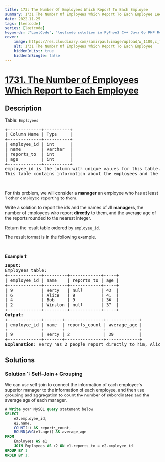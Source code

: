 ```yaml
---
title: 1731 The Number Of Employees Which Report To Each Employee
summary: 1731 The Number Of Employees Which Report To Each Employee LeetCode Solution Explained
date: 2022-11-25
tags: [leetcode]
series: [leetcode]
keywords: ["LeetCode", "leetcode solution in Python3 C++ Java Go PHP Ruby Swift TypeScript Rust C# JavaScript C", "1731 The Number Of Employees Which Report To Each Employee LeetCode Solution Explained in all languages"]
cover:
    image: https://res.cloudinary.com/samirpaul/image/upload/w_1100,c_fit,co_rgb:FFFFFF,l_text:Arial_75_bold:1731 The Number Of Employees Which Report To Each Employee - Solution Explained/problem-solving.webp
    alt: 1731 The Number Of Employees Which Report To Each Employee
    hiddenInList: true
    hiddenInSingle: false
---
```



# [1731. The Number of Employees Which Report to Each Employee](https://leetcode.com/problems/the-number-of-employees-which-report-to-each-employee)


## Description

<p>Table: <code>Employees</code></p>

<pre>
+-------------+----------+
| Column Name | Type     |
+-------------+----------+
| employee_id | int      |
| name        | varchar  |
| reports_to  | int      |
| age         | int      |
+-------------+----------+
employee_id is the column with unique values for this table.
This table contains information about the employees and the id of the manager they report to. Some employees do not report to anyone (reports_to is null). 
</pre>

<p>&nbsp;</p>

<p>For this problem, we will consider a <strong>manager</strong> an employee who has at least 1 other employee reporting to them.</p>

<p>Write a solution to report the ids and the names of all <strong>managers</strong>, the number of employees who report <strong>directly</strong> to them, and the average age of the reports rounded to the nearest integer.</p>

<p>Return the result table ordered by <code>employee_id</code>.</p>

<p>The&nbsp;result format is in the following example.</p>

<p>&nbsp;</p>
<p><strong class="example">Example 1:</strong></p>

<pre>
<strong>Input:</strong> 
Employees table:
+-------------+---------+------------+-----+
| employee_id | name    | reports_to | age |
+-------------+---------+------------+-----+
| 9           | Hercy   | null       | 43  |
| 6           | Alice   | 9          | 41  |
| 4           | Bob     | 9          | 36  |
| 2           | Winston | null       | 37  |
+-------------+---------+------------+-----+
<strong>Output:</strong> 
+-------------+-------+---------------+-------------+
| employee_id | name  | reports_count | average_age |
+-------------+-------+---------------+-------------+
| 9           | Hercy | 2             | 39          |
+-------------+-------+---------------+-------------+
<strong>Explanation:</strong> Hercy has 2 people report directly to him, Alice and Bob. Their average age is (41+36)/2 = 38.5, which is 39 after rounding it to the nearest integer.
</pre>

## Solutions

### Solution 1: Self-Join + Grouping

We can use self-join to connect the information of each employee's superior manager to the information of each employee, and then use grouping and aggregation to count the number of subordinates and the average age of each manager.

<!-- tabs:start -->

```sql
# Write your MySQL query statement below
SELECT
    e2.employee_id,
    e2.name,
    COUNT(1) AS reports_count,
    ROUND(AVG(e1.age)) AS average_age
FROM
    Employees AS e1
    JOIN Employees AS e2 ON e1.reports_to = e2.employee_id
GROUP BY 1
ORDER BY 1;
```

<!-- tabs:end -->

<!-- end -->
